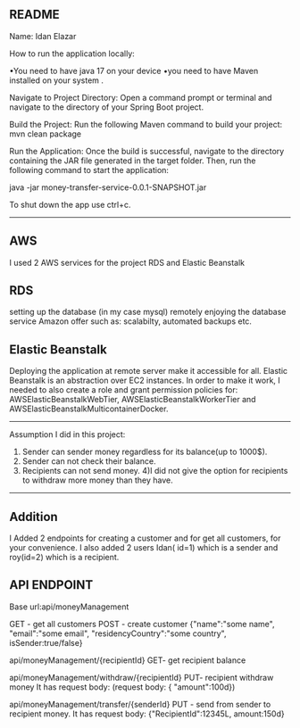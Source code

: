 README
--------------------------------------------
Name: Idan Elazar

How to run the application locally:

•You need to have java 17 on your device •you need to have Maven installed on your system .

Navigate to Project Directory: Open a command prompt or terminal and navigate to the directory of your Spring Boot
project.

Build the Project: Run the following Maven command to build your project:
mvn clean package

Run the Application: Once the build is successful, navigate to the directory containing the JAR file generated in the
target folder. Then, run the following command to start the application:

java -jar money-transfer-service-0.0.1-SNAPSHOT.jar

To shut down the app use ctrl+c.


------------------------------------------------
AWS
--------------------------------
I used 2 AWS services for the project RDS and Elastic Beanstalk

RDS
--------------------------------
setting up the database (in my case mysql) remotely enjoying the database service Amazon offer such as: scalabilty,
automated backups etc.

Elastic Beanstalk
--------------------------------
Deploying the application at remote server make it accessible for all. Elastic Beanstalk is an abstraction over EC2
instances. In order to make it work, I needed to also create a role and grant permission policies for:
AWSElasticBeanstalkWebTier, AWSElasticBeanstalkWorkerTier and AWSElasticBeanstalkMulticontainerDocker.

--------------------------------------------------
Assumption I did in this project:

1) Sender can sender money regardless for its balance(up to 1000$).
2) Sender can not check their balance.
3) Recipients can not send money. 4)I did not give the option for recipients to withdraw more money than they have.

-------------------------------------------------------
Addition
------------------------
I Added 2 endpoints for creating a customer and for get all customers, for your convenience. I also added 2 users Idan(
id=1) which is a sender and roy(id=2) which is a recipient.


API ENDPOINT
------------------------
Base url:api/moneyManagement

GET - get all customers POST - create customer {"name":"some name",
"email":"some email",
"residencyCountry":"some country", isSender:true/false}

api/moneyManagement/{recipientId} GET- get recipient balance

api/moneyManagement/withdraw/{recipientId} PUT- recipient withdraw money It has request body:
(request body: { "amount":100d})

api/moneyManagement/transfer/{senderId} PUT - send from sender to recipient money. It has request body:
{"RecipientId":12345L, amount:150d}
